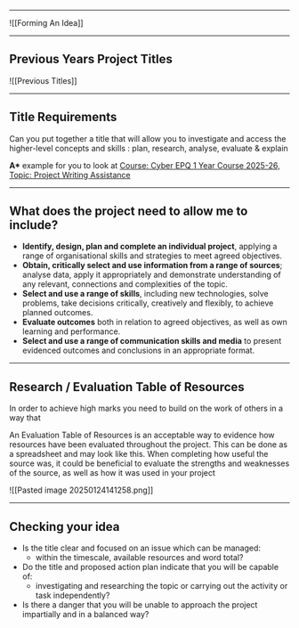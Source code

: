 
---

![[Forming An Idea]]

---
## Previous Years Project Titles


![[Previous Titles]]

---
## Title Requirements

Can you put together a title that will allow you to investigate and access the higher-level concepts and skills : plan, research, analyse, evaluate & explain

**A\*** example for you to look at [Course: Cyber EPQ 1 Year Course 2025-26, Topic: Project Writing Assistance](https://study.cyberepq.org.uk/course/view.php?id=79&section=3)


---

## What does the project need to allow me to include?  

* **Identify, design, plan and complete an individual project**, applying a range of organisational skills and strategies to meet agreed objectives.
* **Obtain, critically select and use information from a range of sources**; analyse data, apply it appropriately and demonstrate understanding of any relevant, connections and complexities of the topic.
* **Select and use a range of skills**, including new technologies, solve problems, take decisions critically, creatively and flexibly, to achieve planned outcomes.
* **Evaluate outcomes** both in relation to agreed objectives, as well as own learning and performance.
* **Select and use a range of communication skills and media** to present  evidenced outcomes and conclusions in an appropriate format.

---

## Research / Evaluation Table of Resources

In order to achieve high marks you need to build on the work of others in a way that 



An Evaluation Table of Resources is an acceptable way to evidence how resources have been evaluated throughout the project. This can be done as a spreadsheet and may look like this. When completing how useful the source was, it could be beneficial to evaluate the strengths and weaknesses of the source, as well as how it was used in your project

![[Pasted image 20250124141258.png]]

---

## Checking your idea

* Is the title clear and focused on an issue which can be managed:
	* within the timescale, available resources and word total?
* Do the title and proposed action plan indicate that you will be capable of:
	* investigating and researching the topic or carrying out the activity or task independently?
* Is there a danger that you will be unable to approach the project impartially and in a balanced way?
